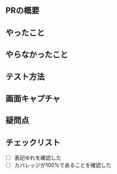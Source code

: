 ## PRの概要

## やったこと

## やらなかったこと
<!-- 別PRで対応することなど -->

## テスト方法

## 画面キャプチャ

## 疑問点

## チェックリスト
- [ ] 表記ゆれを確認した
- [ ] カバレッジが100%であることを確認した
